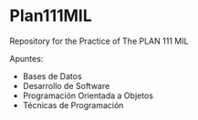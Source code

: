 # Plan111MIL
Repository for the Practice of The PLAN 111 MIL

Apuntes: 

+ Bases de Datos
+ Desarrollo de Software
+ Programación Orientada a Objetos
+ Técnicas de Programación
